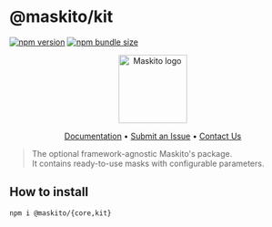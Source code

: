 # @maskito/kit

[![npm version](https://img.shields.io/npm/v/@maskito/kit.svg)](https://npmjs.com/package/@maskito/kit)
[![npm bundle size](https://img.shields.io/bundlephobia/minzip/@maskito/kit)](https://bundlephobia.com/result?p=@maskito/kit)

<p align="center">
    <img src="https://raw.githubusercontent.com/Tinkoff/maskito/main/projects/demo/src/assets/icons/maskito.svg" alt="Maskito logo" height="120px">
</p>

<p align="center">
    <a href="https://tinkoff.github.io/maskito">Documentation</a> •
    <a href="https://github.com/Tinkoff/maskito/issues/new/choose">Submit an Issue</a> •
    <a href="https://t.me/taiga_ui">Contact Us</a>
</p>

> The optional framework-agnostic Maskito's package.<br />It contains ready-to-use masks with configurable parameters.

## How to install

```
npm i @maskito/{core,kit}
```
